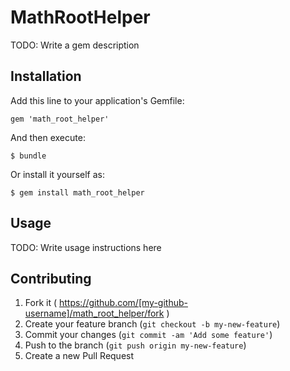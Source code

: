 # MathRootHelper

TODO: Write a gem description

## Installation

Add this line to your application's Gemfile:

    gem 'math_root_helper'

And then execute:

    $ bundle

Or install it yourself as:

    $ gem install math_root_helper

## Usage

TODO: Write usage instructions here

## Contributing

1. Fork it ( https://github.com/[my-github-username]/math_root_helper/fork )
2. Create your feature branch (`git checkout -b my-new-feature`)
3. Commit your changes (`git commit -am 'Add some feature'`)
4. Push to the branch (`git push origin my-new-feature`)
5. Create a new Pull Request
